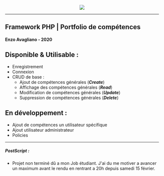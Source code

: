 <p align="center"><img src="https://media.discordapp.net/attachments/600724976966041620/679426836123484211/test.png"></p>

<!-- <p align="center">
<a href="https://travis-ci.org/laravel/framework"><img src="https://travis-ci.org/laravel/framework.svg" alt="Build Status"></a>
<a href="https://packagist.org/packages/laravel/framework"><img src="https://poser.pugx.org/laravel/framework/d/total.svg" alt="Total Downloads"></a>
<a href="https://packagist.org/packages/laravel/framework"><img src="https://poser.pugx.org/laravel/framework/v/stable.svg" alt="Latest Stable Version"></a>
<a href="https://packagist.org/packages/laravel/framework"><img src="https://poser.pugx.org/laravel/framework/license.svg" alt="License"></a>
</p> -->

___
## **Framework PHP | Portfolio de compétences**
#### Enzo Avagliano - 2020

## Disponible & Utilisable :
- Enregistrement
- Connexion
- CRUD de base :
  - Ajout de compétences générales (***Create***)
  - Affichage des compétences générales (***Read***)
  - Modification de compétences générales (***Update***)
  - Suppression de compétences générales (***Delete***)


## En développement :
- Ajout de compétences  un utilisateur spécifique
- Ajout utilisateur administrateur
- Policies

___
##### PostScript :
- Projet non terminé dû a mon Job étudiant. J'ai du me motiver a avancer un maximum avant le rendu en rentrant a 20h depuis samedi 15 février.
